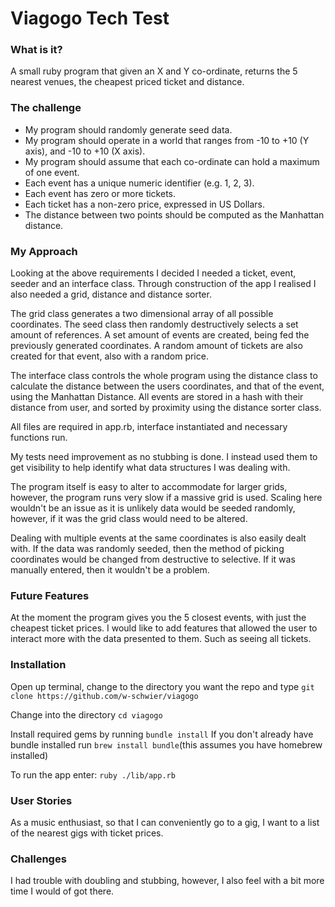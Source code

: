 # Viagogo Tech Test

### What is it?

A small ruby program that given an X and Y co-ordinate, returns the 5 nearest venues, the cheapest priced ticket and distance.

### The challenge

* My program should randomly generate seed data.
* My program should operate in a world that ranges from -10 to +10 (Y axis), and -10 to +10 (X axis).
* My program should assume that each co-ordinate can hold a maximum of one event.
* Each event has a unique numeric identifier (e.g. 1, 2, 3).
* Each event has zero or more tickets.
* Each ticket has a non-zero price, expressed in US Dollars.
* The distance between two points should be computed as the Manhattan distance.

### My Approach

Looking at the above requirements I decided I needed a ticket, event, seeder and an interface class. Through construction of the app I realised I also needed a grid, distance and distance sorter.

The grid class generates a two dimensional array of all possible coordinates. The seed class then randomly destructively selects a set amount of references. A set amount of events are created, being fed the previously generated coordinates. A random amount of tickets are also created for that event, also with a random price.

The interface class controls the whole program using the distance class to calculate the distance between the users coordinates, and that of the event, using the Manhattan Distance. All events are stored in a hash with their distance from user, and sorted by proximity using the distance sorter class.

All files are required in app.rb, interface instantiated and necessary functions run.

My tests need improvement as no stubbing is done. I instead used them to get visibility to help identify what data structures I was dealing with.

The program itself is easy to alter to accommodate for larger grids, however, the program runs very slow if a massive grid is used. Scaling here wouldn't be an issue as it is unlikely data would be seeded randomly, however, if it was the grid class would need to be altered.

Dealing with multiple events at the same coordinates is also easily dealt with. If the data was randomly seeded, then the method of picking coordinates would be changed from destructive to selective. If it was manually entered, then it wouldn't be a problem.

### Future Features

At the moment the program gives you the 5 closest events, with just the cheapest ticket prices. I would like to add features that allowed the user to interact more with the data presented to them. Such as seeing all tickets. 

### Installation

Open up terminal, change to the directory you want the repo and type ```git clone https://github.com/w-schwier/viagogo```

Change into the directory ```cd viagogo```

Install required gems by running ```bundle install``` If you don't already have bundle installed run ```brew install bundle```(this assumes you have homebrew installed)

To run the app enter: ``` ruby ./lib/app.rb ```

### User Stories

As a music enthusiast, so that I can conveniently go to a gig, I want to a list of the nearest gigs with ticket prices.

### Challenges

I had trouble with doubling and stubbing, however, I also feel with a bit more time I would of got there.
